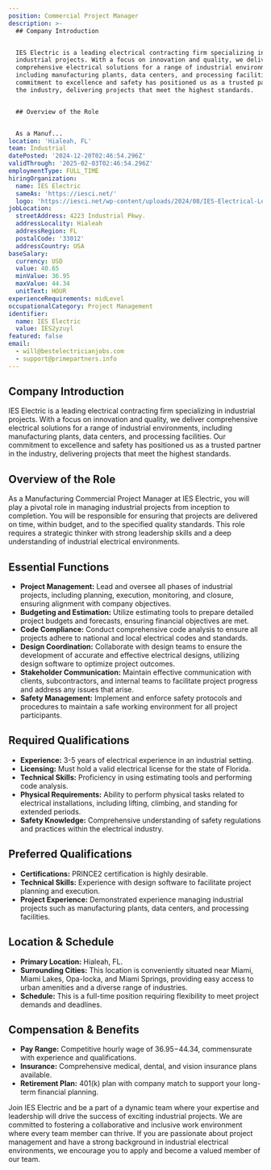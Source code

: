 ```yaml
---
position: Commercial Project Manager
description: >-
  ## Company Introduction


  IES Electric is a leading electrical contracting firm specializing in
  industrial projects. With a focus on innovation and quality, we deliver
  comprehensive electrical solutions for a range of industrial environments,
  including manufacturing plants, data centers, and processing facilities. Our
  commitment to excellence and safety has positioned us as a trusted partner in
  the industry, delivering projects that meet the highest standards.


  ## Overview of the Role


  As a Manuf...
location: 'Hialeah, FL'
team: Industrial
datePosted: '2024-12-20T02:46:54.296Z'
validThrough: '2025-02-03T02:46:54.296Z'
employmentType: FULL_TIME
hiringOrganization:
  name: IES Electric
  sameAs: 'https://iesci.net/'
  logo: 'https://iesci.net/wp-content/uploads/2024/08/IES-Electrical-Logo-color.png'
jobLocation:
  streetAddress: 4223 Industrial Pkwy.
  addressLocality: Hialeah
  addressRegion: FL
  postalCode: '33012'
  addressCountry: USA
baseSalary:
  currency: USD
  value: 40.65
  minValue: 36.95
  maxValue: 44.34
  unitText: HOUR
experienceRequirements: midLevel
occupationalCategory: Project Management
identifier:
  name: IES Electric
  value: IES2yzuyl
featured: false
email:
  - will@bestelectricianjobs.com
  - support@primepartners.info
---
```




## Company Introduction

IES Electric is a leading electrical contracting firm specializing in industrial projects. With a focus on innovation and quality, we deliver comprehensive electrical solutions for a range of industrial environments, including manufacturing plants, data centers, and processing facilities. Our commitment to excellence and safety has positioned us as a trusted partner in the industry, delivering projects that meet the highest standards.

## Overview of the Role

As a Manufacturing Commercial Project Manager at IES Electric, you will play a pivotal role in managing industrial projects from inception to completion. You will be responsible for ensuring that projects are delivered on time, within budget, and to the specified quality standards. This role requires a strategic thinker with strong leadership skills and a deep understanding of industrial electrical environments.

## Essential Functions

- **Project Management:** Lead and oversee all phases of industrial projects, including planning, execution, monitoring, and closure, ensuring alignment with company objectives.
- **Budgeting and Estimation:** Utilize estimating tools to prepare detailed project budgets and forecasts, ensuring financial objectives are met.
- **Code Compliance:** Conduct comprehensive code analysis to ensure all projects adhere to national and local electrical codes and standards.
- **Design Coordination:** Collaborate with design teams to ensure the development of accurate and effective electrical designs, utilizing design software to optimize project outcomes.
- **Stakeholder Communication:** Maintain effective communication with clients, subcontractors, and internal teams to facilitate project progress and address any issues that arise.
- **Safety Management:** Implement and enforce safety protocols and procedures to maintain a safe working environment for all project participants.

## Required Qualifications

- **Experience:** 3-5 years of electrical experience in an industrial setting.
- **Licensing:** Must hold a valid electrical license for the state of Florida.
- **Technical Skills:** Proficiency in using estimating tools and performing code analysis.
- **Physical Requirements:** Ability to perform physical tasks related to electrical installations, including lifting, climbing, and standing for extended periods.
- **Safety Knowledge:** Comprehensive understanding of safety regulations and practices within the electrical industry.

## Preferred Qualifications

- **Certifications:** PRINCE2 certification is highly desirable.
- **Technical Skills:** Experience with design software to facilitate project planning and execution.
- **Project Experience:** Demonstrated experience managing industrial projects such as manufacturing plants, data centers, and processing facilities.

## Location & Schedule

- **Primary Location:** Hialeah, FL.
- **Surrounding Cities:** This location is conveniently situated near Miami, Miami Lakes, Opa-locka, and Miami Springs, providing easy access to urban amenities and a diverse range of industries.
- **Schedule:** This is a full-time position requiring flexibility to meet project demands and deadlines.

## Compensation & Benefits

- **Pay Range:** Competitive hourly wage of $36.95-$44.34, commensurate with experience and qualifications.
- **Insurance:** Comprehensive medical, dental, and vision insurance plans available.
- **Retirement Plan:** 401(k) plan with company match to support your long-term financial planning.

Join IES Electric and be a part of a dynamic team where your expertise and leadership will drive the success of exciting industrial projects. We are committed to fostering a collaborative and inclusive work environment where every team member can thrive. If you are passionate about project management and have a strong background in industrial electrical environments, we encourage you to apply and become a valued member of our team.
